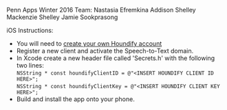 Penn Apps Winter 2016 Team:
Nastasia Efremkina
Addison Shelley
Mackenzie Shelley
Jamie Sookprasong

iOS Instructions:
* You will need to [create your own Houndify account](http://houndify.com/)
* Register a new client and activate the Speech-to-Text domain.
* In Xcode create a new header file called 'Secrets.h' with the following two lines:  
  ```NSString * const houndifyClientID = @"<INSERT HOUNDIFY CLIENT ID HERE>";```  
  ```NSString * const houndifyClientKey = @"<INSERT HOUNDIFY CLIENT KEY HERE>";```
* Build and install the app onto your phone.
